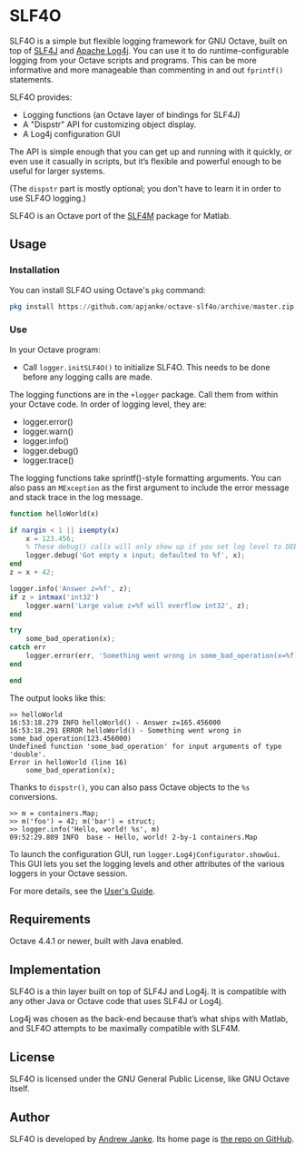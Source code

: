 # SLF4O

SLF4O is a simple but flexible logging framework for GNU Octave, built on top of [SLF4J](https://www.slf4j.org/) and [Apache Log4j](https://logging.apache.org/log4j/2.0/). You can use it to do runtime-configurable logging from your Octave scripts and programs. This can be more informative and more manageable than commenting in and out `fprintf()` statements.

SLF4O provides:

* Logging functions (an Octave layer of bindings for SLF4J)
* A "Dispstr" API for customizing object display.
* A Log4j configuration GUI

The API is simple enough that you can get up and running with it quickly, or even use it casually in scripts, but it’s flexible and powerful enough to be useful for larger systems.

(The `dispstr` part is mostly optional; you don't have to learn it in order to use SLF4O logging.)

SLF4O is an Octave port of the [SLF4M](https://github.com/apjanke/SLF4M) package for Matlab.

## Usage

### Installation

You can install SLF4O using Octave's `pkg` command:

```octave
pkg install https://github.com/apjanke/octave-slf4o/archive/master.zip
```

### Use

In your Octave program:

* Call `logger.initSLF4O()` to initialize SLF4O. This needs to be done before any logging calls are made.

The logging functions are in the `+logger` package. Call them from within your Octave
code. In order of logging level, they are:

* logger.error()
* logger.warn()
* logger.info()
* logger.debug()
* logger.trace()

The logging functions take sprintf()-style formatting arguments. You can also pass
an `MException` as the first argument to include the error message and stack
trace in the log message.

```octave
function helloWorld(x)

if nargin < 1 || isempty(x)
    x = 123.456;
    % These debug() calls will only show up if you set log level to DEBUG
    logger.debug('Got empty x input; defaulted to %f', x);
end
z = x + 42;

logger.info('Answer z=%f', z);
if z > intmax('int32')
    logger.warn('Large value z=%f will overflow int32', z);
end

try
    some_bad_operation(x);
catch err
    logger.error(err, 'Something went wrong in some_bad_operation(x=%f)', x);
end

end
```

The output looks like this:

```text
>> helloWorld
16:53:18.279 INFO helloWorld() - Answer z=165.456000
16:53:18.291 ERROR helloWorld() - Something went wrong in some_bad_operation(123.456000)
Undefined function 'some_bad_operation' for input arguments of type 'double'.
Error in helloWorld (line 16)
    some_bad_operation(x);
```

Thanks to `dispstr()`, you can also pass Octave objects to the `%s` conversions.

```text
>> m = containers.Map;
>> m('foo') = 42; m('bar') = struct;
>> logger.info('Hello, world! %s', m)
09:52:29.809 INFO  base - Hello, world! 2-by-1 containers.Map
```

To launch the configuration GUI, run `logger.Log4jConfigurator.showGui`. This GUI lets you set the logging levels and other attributes of the various loggers in your Octave session.

For more details, see the [User's Guide](doc/UserGuide.md).

## Requirements

Octave 4.4.1 or newer, built with Java enabled.

## Implementation

SLF4O is a thin layer built on top of SLF4J and Log4j. It is compatible with any other Java or Octave code that uses SLF4J or Log4j.

Log4j was chosen as the back-end because that’s what ships with Matlab, and SLF4O attempts to be maximally compatible with SLF4M.

## License

SLF4O is licensed under the GNU General Public License, like GNU Octave itself.

## Author

SLF4O is developed by [Andrew Janke](https://apjanke.net). Its home page is [the repo on GitHub](https://github.com/apjanke/SLF4O).
